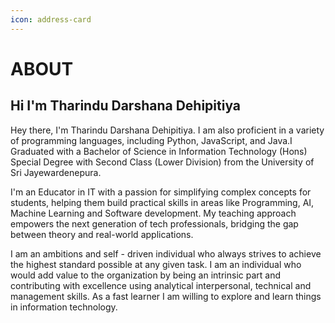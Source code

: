 ```yaml
---
icon: address-card
---
```


# ABOUT

## Hi I'm Tharindu Darshana Dehipitiya



Hey there, I'm Tharindu Darshana Dehipitiya. I am also proficient in a variety of programming languages, including Python, JavaScript, and Java.I Graduated with a Bachelor of Science in Information Technology (Hons) Special Degree with Second Class (Lower Division) from the University of Sri Jayewardenepura.

I'm an Educator in IT with a passion for simplifying complex concepts for students, helping them build practical skills in areas like Programming, AI, Machine Learning and Software development. My teaching approach empowers the next generation of tech professionals, bridging the gap between theory and real-world applications.

I am an ambitions and self - driven individual who always strives to achieve the highest standard possible at any given task. I am an individual who would add value to the organization by being an intrinsic part and contributing with excellence using analytical interpersonal, technical and management skills. As a fast learner I am willing to explore and learn things in information technology.
